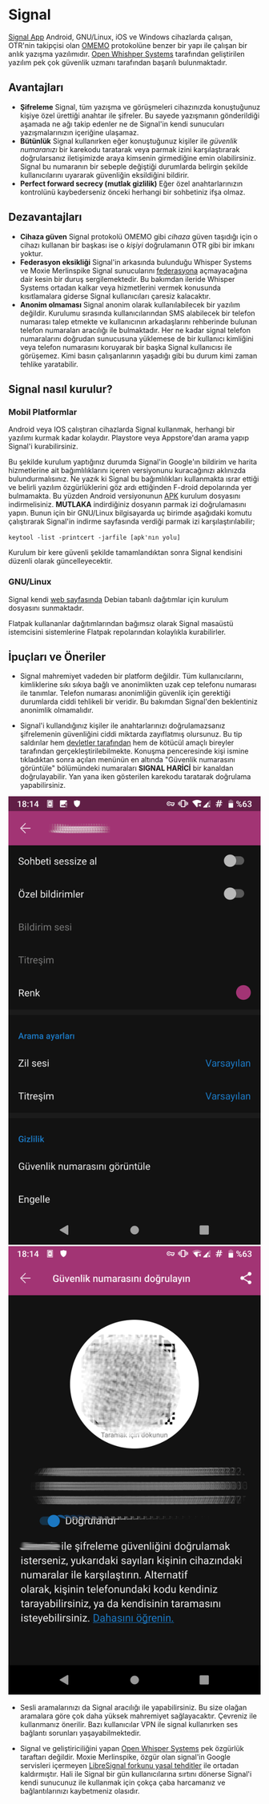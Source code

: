 # Signal

[Signal App](https://www.signal.org) Android, GNU/Linux, iOS ve Windows cihazlarda çalışan, OTR'nin takipçisi olan [OMEMO](https://conversations.im/omemo/) protokolüne benzer bir yapı ile çalışan bir anlık yazışma yazılımıdır. [Open Whishper Systems](https://en.wikipedia.org/wiki/Open_Whisper_Systems) tarafından geliştirilen yazılım pek çok güvenlik uzmanı tarafından başarılı bulunmaktadır. 

## Avantajları

* __Şifreleme__ Signal, tüm yazışma ve görüşmeleri cihazınızda konuştuğunuz kişiye özel ürettiği anahtar ile şifreler. Bu sayede yazışmanın gönderildiği aşamada ne ağı takip edenler ne de Signal'in kendi sunucuları yazışmalarınızın içeriğine ulaşamaz.
* __Bütünlük__ Signal kullanırken eğer konuştuğunuz kişiler ile *güvenlik numaranızı* bir karekodu taratarak veya parmak izini karşılaştırarak doğrularsanız iletişimizde araya kimsenin girmediğine emin olabilirsiniz. Signal bu numaranın bir sebeple değiştiği durumlarda belirgin şekilde kullanıcılarını uyararak güvenliğin eksildiğini bildirir.
* __Perfect forward secrecy (mutlak gizlilik)__ Eğer özel anahtarlarınızın kontrolünü kaybederseniz önceki herhangi bir sohbetiniz ifşa olmaz.

## Dezavantajları

* __Cihaza güven__ Signal protokolü OMEMO gibi *cihaza* güven taşıdığı için o cihazı kullanan bir başkası ise o *kişiyi* doğrulamanın OTR gibi bir imkanı yoktur.
* __Federasyon eksikliği__ Signal'in arkasında bulunduğu Whisper Systems ve Moxie Merlinspike Signal sunucularını [federasyona](https://en.wikipedia.org/wiki/Fediverse) açmayacağına dair kesin bir duruş sergilemektedir. Bu bakımdan ileride Whisper Systems ortadan kalkar veya hizmetlerini vermek konusunda kısıtlamalara giderse Signal kullanıcıları çaresiz kalacaktır.
* __Anonim olmaması__ Signal anonim olarak kullanılabilecek bir yazılım değildir. Kurulumu sırasında kullanıcılarından SMS alabilecek bir telefon numarası talep etmekte ve kullanıcının arkadaşlarını rehberinde bulunan telefon numaraları aracılığı ile bulmaktadır. Her ne kadar signal telefon numaralarını doğrudan sunucusuna yüklemese de bir kullanıcı kimliğini veya telefon numarasını koruyarak bir başka Signal kullanıcısı ile görüşemez. Kimi basın çalışanlarının yaşadığı gibi bu durum kimi zaman tehlike yaratabilir.

## Signal nasıl kurulur?

### Mobil Platformlar

Android veya IOS çalıştıran cihazlarda Signal kullanmak, herhangi bir yazılımı kurmak kadar kolaydır. Playstore veya Appstore'dan arama yapıp Signal'i kurabilirsiniz. 

Bu şekilde kurulum yaptığınız durumda Signal'in Google'ın bildirim ve harita hizmetlerine ait bağımlılıklarını içeren versiyonunu kuracağınızı aklınızda bulundurmalısınız. Ne yazık ki Signal bu bağımlılıkları kullanmakta ısrar ettiği ve belirli yazılım özgürlüklerini göz ardı ettiğinden F-droid depolarında yer bulmamakta. Bu yüzden Android versiyonunun [APK](https://signal.org/android/apk/) kurulum dosyasını indirmelisiniz. **MUTLAKA** indirdiğiniz dosyanın parmak izi doğrulamasını yapın. Bunun için bir GNU/Linux bilgisayarda uç birimde aşağıdaki komutu çalıştırarak Signal'in indirme sayfasında verdiği parmak izi karşılaştırılabilir;

`keytool -list -printcert -jarfile [apk'nın yolu]`

Kurulum bir kere güvenli şekilde tamamlandıktan sonra Signal kendisini düzenli olarak güncelleyecektir.

### GNU/Linux

Signal kendi [web sayfasında](https://signal.org/download/#linuxModal) Debian tabanlı dağıtımlar için kurulum dosyasını sunmaktadır.

Flatpak kullananlar dağıtımlarından bağımsız olarak Signal masaüstü istemcisini sistemlerine Flatpak repolarından kolaylıkla kurabilirler.

## İpuçları ve Öneriler

* Signal mahremiyet vadeden bir platform değildir. Tüm kullanıcılarını, kimliklerine sıkı sıkıya bağlı ve anonimlikten uzak cep telefonu numarası ile tanımlar. Telefon numarası anonimliğin güvenlik için gerektiği durumlarda ciddi tehlikeli bir veridir. Bu bakımdan Signal'den beklentiniz anonimlik olmamalıdır.

* Signal'i kullandığınız kişiler ile anahtarlarınızı doğrulamazsanız şifrelemenin güvenliğini ciddi miktarda zayıflatmış olursunuz. Bu tip saldırılar hem [devletler tarafından](https://yro.slashdot.org/story/18/11/07/2156241/police-decrypt-258000-messages-after-breaking-pricey-ironchat-crypto-app) hem de kötücül amaçlı bireyler tarafından gerçekleştirilebilmekte. Konuşma penceresinde kişi ismine tıkladıktan sonra açılan menünün en altında "Güvenlik numarasını görüntüle" bölümündeki numaraları **SIGNAL HARİCİ** bir kanaldan doğrulayabilir. Yan yana iken gösterilen karekodu taratarak doğrulama yapabilirsiniz.

![alt-text](signal/signal1.png)
![alt-text](signal/signal2.png)

* Sesli aramalarınızı da Signal aracılığı ile yapabilirsiniz. Bu size olağan aramalara göre çok daha yüksek mahremiyet sağlayacaktır. Çevreniz ile kullanmanız önerilir. Bazı kullanıcılar VPN ile signal kullanırken ses bağlantı sorunları yaşayabilmektedir.

* Signal ve geliştiriciliğini yapan [Open Whisper Systems](https://signal.org/) pek özgürlük taraftarı değildir. Moxie Merlinspike, özgür olan signal'in Google servisleri içermeyen [LibreSignal forkunu yasal tehditler](https://github.com/LibreSignal/LibreSignal/issues/37#issuecomment-217211165) ile ortadan kaldırmıştır. Hali ile Signal bir gün kullanıcılarına sırtını dönerse Signal'i kendi sunucunuz ile kullanmak için çokça çaba harcamanız ve bağlantılarınızı kaybetmeniz olasıdır.
